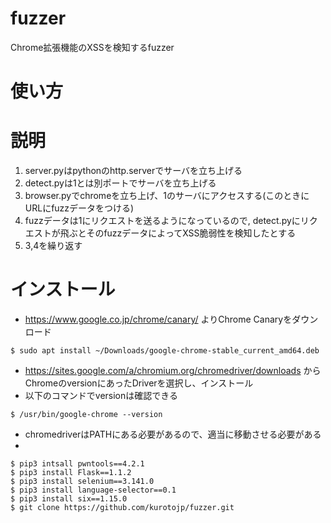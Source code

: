 # fuzzer
Chrome拡張機能のXSSを検知するfuzzer

# 使い方


# 説明
1. server.pyはpythonのhttp.serverでサーバを立ち上げる
1. detect.pyは1とは別ポートでサーバを立ち上げる
1. browser.pyでchromeを立ち上げ、1のサーバにアクセスする(このときにURLにfuzzデータをつける)
1. fuzzデータは1にリクエストを送るようになっているので, detect.pyにリクエストが飛ぶとそのfuzzデータによってXSS脆弱性を検知したとする
1. 3,4を繰り返す


# インストール
* https://www.google.co.jp/chrome/canary/ よりChrome Canaryをダウンロード
```
$ sudo apt install ~/Downloads/google-chrome-stable_current_amd64.deb
```
* https://sites.google.com/a/chromium.org/chromedriver/downloads からChromeのversionにあったDriverを選択し、インストール
* 以下のコマンドでversionは確認できる
```
$ /usr/bin/google-chrome --version
```
* chromedriverはPATHにある必要があるので、適当に移動させる必要がある
* 

```
$ pip3 intsall pwntools==4.2.1
$ pip3 install Flask==1.1.2
$ pip3 install selenium==3.141.0
$ pip3 install language-selector==0.1
$ pip3 install six==1.15.0
$ git clone https://github.com/kurotojp/fuzzer.git
```

